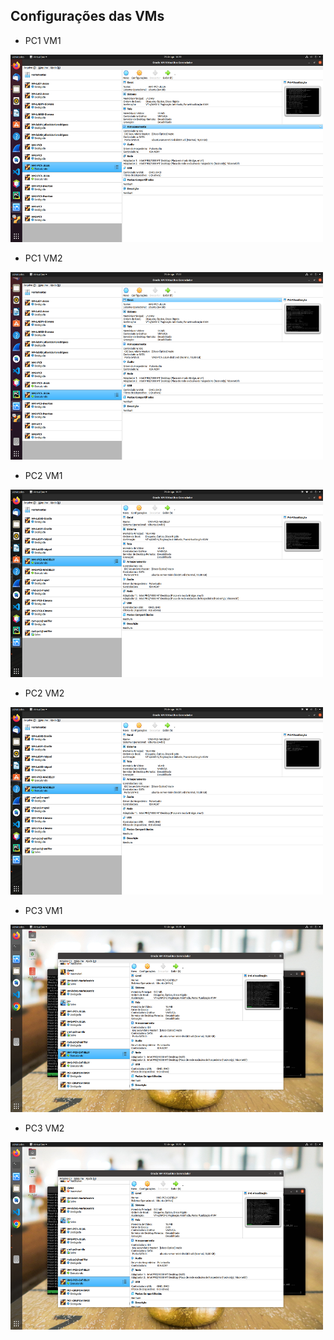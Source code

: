 ## Configurações das VMs

- PC1 VM1
<img src='https://github.com/Maahrcy/Grupo5-923-Redes/blob/main/img/cfg-vm1-pc1.png' width='500' height='300'>

- PC1 VM2
<img src='https://github.com/Maahrcy/Grupo5-923-Redes/blob/main/img/cfg-vm2-pc1.png' width='500' height='300'>

- PC2 VM1
<img src='https://github.com/Maahrcy/Grupo5-923-Redes/blob/main/img/cfg-vm1-pc2.png' width='500' height='300'>

- PC2 VM2
<img src='https://github.com/Maahrcy/Grupo5-923-Redes/blob/main/img/cfg-vm2-pc2.png' width='500' height='300'>

- PC3 VM1
<img src='https://github.com/Maahrcy/Grupo5-923-Redes/blob/main/img/cfg-vm1-pc3.png' width='500' height='300'>

- PC3 VM2
<img src='https://github.com/Maahrcy/Grupo5-923-Redes/blob/main/img/cfg-vm2-pc3.png' width='500' height='300'>
